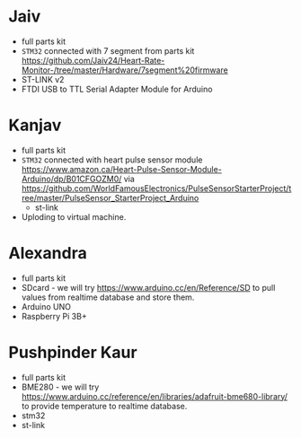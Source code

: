 # Jaiv

   - full parts kit
   - `STM32` connected with 7 segment from parts kit https://github.com/Jaiv24/Heart-Rate-Monitor-/tree/master/Hardware/7segment%20firmware
   - ST-LINK v2
   - FTDI USB to TTL Serial Adapter Module for Arduino	

# Kanjav
   - full parts kit
   - `STM32` connected with heart pulse sensor module https://www.amazon.ca/Heart-Pulse-Sensor-Module-Arduino/dp/B01CFGOZM0/
     via https://github.com/WorldFamousElectronics/PulseSensorStarterProject/tree/master/PulseSensor_StarterProject_Arduino
     - st-link
   - Uploding to virtual machine.

# Alexandra
   - full parts kit 
   - SDcard - we will try https://www.arduino.cc/en/Reference/SD
     to pull values from realtime database and store them.
   - Arduino UNO
   - Raspberry Pi 3B+
   

# Pushpinder Kaur
   - full parts kit 
   - BME280 - we will try https://www.arduino.cc/reference/en/libraries/adafruit-bme680-library/
     to provide temperature to realtime database.
   - stm32
   - st-link

